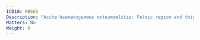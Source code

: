 ```yaml
---
ICD10: M8605
Description: "Acute haematogenous osteomyelitis: Pelvic region and thigh"
Matters: No
Weight: 0
---
```


